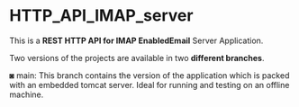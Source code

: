 # HTTP_API_IMAP_server

This is a **REST HTTP API for IMAP EnabledEmail** Server Application.

Two versions of the projects are available in two **different branches**.

  ◙ main: This branch contains the version of the application which is packed with an embedded tomcat server. Ideal for running and testing on an offline machine.
 
